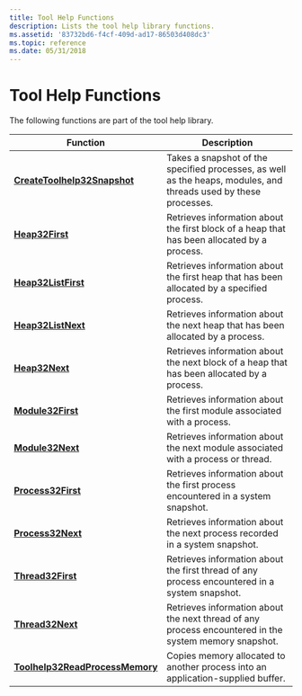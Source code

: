 ```yaml
---
title: Tool Help Functions
description: Lists the tool help library functions.
ms.assetid: '83732bd6-f4cf-409d-ad17-86503d408dc3'
ms.topic: reference
ms.date: 05/31/2018
---
```


# Tool Help Functions

The following functions are part of the tool help library.



| Function                                                           | Description                                                                                                      |
|--------------------------------------------------------------------|------------------------------------------------------------------------------------------------------------------|
| [**CreateToolhelp32Snapshot**](/windows/desktop/api/TlHelp32/nf-tlhelp32-createtoolhelp32snapshot)       | Takes a snapshot of the specified processes, as well as the heaps, modules, and threads used by these processes. |
| [**Heap32First**](/windows/desktop/api/TlHelp32/nf-tlhelp32-heap32first)                                 | Retrieves information about the first block of a heap that has been allocated by a process.                      |
| [**Heap32ListFirst**](/windows/desktop/api/TlHelp32/nf-tlhelp32-heap32listfirst)                         | Retrieves information about the first heap that has been allocated by a specified process.                       |
| [**Heap32ListNext**](/windows/desktop/api/TlHelp32/nf-tlhelp32-heap32listnext)                           | Retrieves information about the next heap that has been allocated by a process.                                  |
| [**Heap32Next**](/windows/desktop/api/TlHelp32/nf-tlhelp32-heap32next)                                   | Retrieves information about the next block of a heap that has been allocated by a process.                       |
| [**Module32First**](/windows/desktop/api/TlHelp32/nf-tlhelp32-module32first)                             | Retrieves information about the first module associated with a process.                                          |
| [**Module32Next**](/windows/desktop/api/TlHelp32/nf-tlhelp32-module32next)                               | Retrieves information about the next module associated with a process or thread.                                 |
| [**Process32First**](/windows/desktop/api/TlHelp32/nf-tlhelp32-process32first)                           | Retrieves information about the first process encountered in a system snapshot.                                  |
| [**Process32Next**](/windows/desktop/api/TlHelp32/nf-tlhelp32-process32next)                             | Retrieves information about the next process recorded in a system snapshot.                                      |
| [**Thread32First**](/windows/desktop/api/TlHelp32/nf-tlhelp32-thread32first)                             | Retrieves information about the first thread of any process encountered in a system snapshot.                    |
| [**Thread32Next**](/windows/desktop/api/TlHelp32/nf-tlhelp32-thread32next)                               | Retrieves information about the next thread of any process encountered in the system memory snapshot.            |
| [**Toolhelp32ReadProcessMemory**](/windows/desktop/api/TlHelp32/nf-tlhelp32-toolhelp32readprocessmemory) | Copies memory allocated to another process into an application-supplied buffer.                                  |



 

 

 




